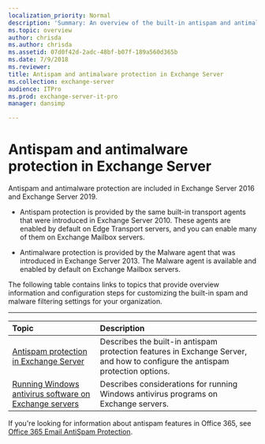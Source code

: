 ```yaml
---
localization_priority: Normal
description: 'Summary: An overview of the built-in antispam and antimalware features available in Exchange Server 2016 and Exchange Server 2019.'
ms.topic: overview
author: chrisda
ms.author: chrisda
ms.assetid: 07d0f42d-2adc-48bf-b07f-189a560d365b
ms.date: 7/9/2018
ms.reviewer: 
title: Antispam and antimalware protection in Exchange Server
ms.collection: exchange-server
audience: ITPro
ms.prod: exchange-server-it-pro
manager: dansimp

---
```


# Antispam and antimalware protection in Exchange Server

Antispam and antimalware protection are included in Exchange Server 2016 and Exchange Server 2019.

- Antispam protection is provided by the same built-in transport agents that were introduced in Exchange Server 2010. These agents are enabled by default on Edge Transport servers, and you can enable many of them on Exchange Mailbox servers.

- Antimalware protection is provided by the Malware agent that was introduced in Exchange Server 2013. The Malware agent is available and enabled by default on Exchange Mailbox servers.

The following table contains links to topics that provide overview information and configuration steps for customizing the built-in spam and malware filtering settings for your organization.

****

|**Topic**|**Description**|
|:-----|:-----|
|[Antispam protection in Exchange Server](antispam-protection/antispam-protection.md)|Describes the built-in antispam protection features in Exchange Server, and how to configure the antispam protection options.|
|[Running Windows antivirus software on Exchange servers](windows-antivirus-software.md)|Describes considerations for running Windows antivirus programs on Exchange servers.|

If you're looking for information about antispam features in Office 365, see [Office 365 Email AntiSpam Protection](https://go.microsoft.com/fwlink/p/?LinkId=271754).



